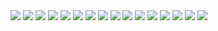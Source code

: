 <img src="https://i.pinimg.com/originals/48/f9/b0/48f9b05200f0b6d1c82574060b277279.gif" >
<img src="https://i.pinimg.com/originals/1d/aa/ea/1daaea1f32a1d084cef5b69e94d6ad3d.gif" >
<img src="https://i.pinimg.com/originals/63/3b/99/633b9929b234cb28f07e5eb637c93c65.gif" >
<img src="https://i.pinimg.com/originals/b9/be/34/b9be343dd91fbde34f4f6acd115fc597.gif" >
<img src="https://i.pinimg.com/originals/8d/04/da/8d04da9676b9e384446aa5c778bd6514.gif" >
<img src="https://i.pinimg.com/originals/cc/c6/0d/ccc60d69aca836db0e61f62783d16b41.gif" >
<img src="https://i.pinimg.com/originals/73/1b/de/731bde2d8c2ac8374b6bb5631a25d2c9.gif" >
<img src="https://i.pinimg.com/originals/ad/37/14/ad3714b62941937df202034300341b41.gif" >
<img src="https://i.pinimg.com/originals/37/d4/08/37d408c9cd71f4916ed94e36f2318811.gif" >
<img src="https://i.pinimg.com/originals/c6/17/05/c61705b987444f2ef827d1222ec2f053.gif" >
<img src="https://i.pinimg.com/originals/9a/df/6a/9adf6ac84950efd10a5a7be05f3eef8f.gif" >
<img src="https://i.pinimg.com/originals/31/34/ef/3134efa370b7a7299172e3f8bb2e615e.gif" >
<img src="https://i.pinimg.com/originals/9e/2d/91/9e2d9136c6bc4ed481d4e979eff9e548.gif" >
<img src="https://i.pinimg.com/originals/5d/b2/d0/5db2d09aef779d66cdb9d8c0216d2d72.gif" >
<img src="https://i.pinimg.com/564x/fa/e4/61/fae461339c5e9fbde1d34d98018c3f28.jpg" >
<img src="https://i.pinimg.com/564x/fa/e4/61/fae461339c5e9fbde1d34d98018c3f28.jpg" >
